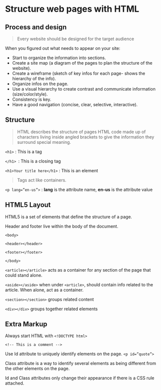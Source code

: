 # Structure web pages with HTML

## Process and design

> Every website should be designed for the target audience

When you figured out what needs to appear on your site: 
- Start to organize the information into sections. 
- Create a site map (a diagram of the pages to plan the structure of the website).
- Create a wireframe (sketch of key infos for each page- shows the hierarchy of the info).
- Organize infos on the page.
- Use a visual hierarchy to create contrast and communicate information (size/color/style).
- Consistency is key.
- Have a good navigation (concise, clear, selective, interactive). 

## Structure

> HTML describes the structure of pages
HTML code made up of characters living inside angled brackets to give the information they surround special meaning. 

`<h1>` : This is a tag

`</h1> `: This is a closing tag

`<h1>Your title here</h1>` : This is an element

> Tags act like containers. 

`<p lang=”en-us”>` :
**lang** is the attribute name,
**en-us** is the attribute value

## HTML5 Layout

HTML5 is a set of elements that define the structure of a page.

Header and footer live within the body of the document.

`<body>`

`<header></header>`

`<footer></footer>`

`</body>`

`<article></article>` acts as a container for any section of the page that could stand alone. 

`<aside></aside>` when under `<article>`, should contain info related to the article. When alone, act as a container.

`<section></section>` groups related content

`<div></div>` groups together related elements

## Extra Markup

Always start HTML with `<!DOCTYPE html>`

`<!-- This is a comment -->`

Use Id attribute to uniquely identify elements on the page. 
`<p id=”quote”>`

Class attribute is a way to identify several elements as being different from the other elements on the page. 

Id and Class attributes only change their appearance if there is a CSS rule attached. 